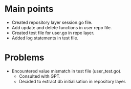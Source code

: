# Main points

- Created repository layer session.go file.
- Add update and delete functions in user repo file.
- Created test file for user.go in repo layer.
- Added log statements in test file.

# Problems

- Encountered value mismatch in test file (user_test.go).
    - Consulted with GPT.
    - Decided to extract db initialisation in repository layer.
